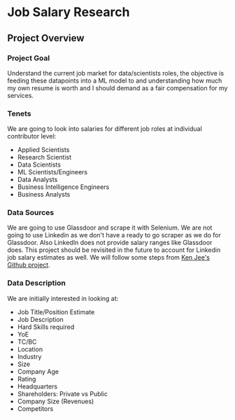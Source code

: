 # Job Salary Research
## Project Overview
### Project Goal
Understand the current job market for data/scientists roles, the objective is feeding these datapoints into a ML model to and understanding how much my own resume is worth and I should demand as a fair compensation for my services.
### Tenets
We are going to look into salaries for different job roles at individual contributor level:
- Applied Scientists
- Research Scientist
- Data Scientists
- ML Scientists/Engineers
- Data Analysts
- Business Intelligence Engineers
- Business Analysts
### Data Sources
We are going to use Glassdoor and scrape it with Selenium. We are not going to use Linkedin as we don't have a ready to go scraper as we do for Glassdoor. Also LinkedIn does not provide salary ranges like Glassdoor does.
This project should be revisited in the future to account for Linkedin job salary estimates as well.
We will follow some steps from [Ken Jee's Github project](https://github.com/PlayingNumbers/ds_salary_proj).
### Data Description
We are initially interested in looking at:
- Job Title/Position Estimate
- Job Description
- Hard Skills required
- YoE
- TC/BC
- Location
- Industry
- Size
- Company Age
- Rating
- Headquarters
- Shareholders: Private vs Public
- Company Size (Revenues)
- Competitors
